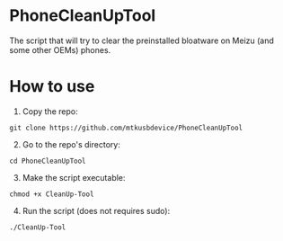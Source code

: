 # PhoneCleanUpTool
The script that will try to clear the preinstalled bloatware on Meizu (and some other OEMs) phones.


# How to use
1. Copy the repo:
```
git clone https://github.com/mtkusbdevice/PhoneCleanUpTool
```

2. Go to the repo's directory:
```
cd PhoneCleanUpTool
```

3. Make the script executable:
```
chmod +x CleanUp-Tool
```

4. Run the script (does not requires sudo):
```
./CleanUp-Tool
```
